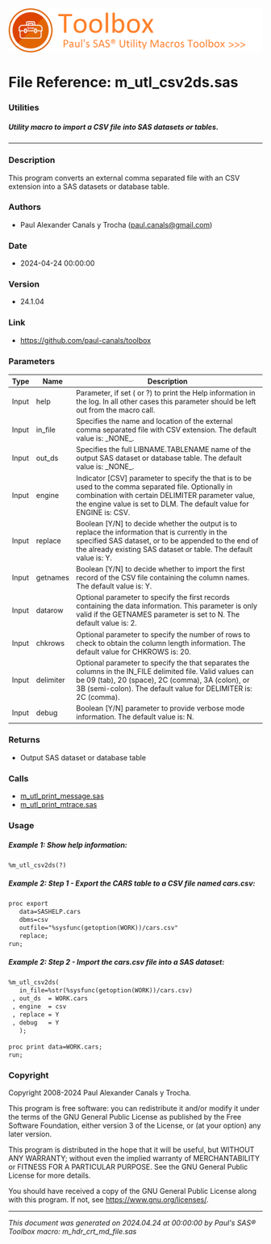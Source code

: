 [![../../misc/images/doc_header.png](../../misc/images/doc_header.png)](#)
# 
# File Reference: m_utl_csv2ds.sas

### Utilities

##### Utility macro to import a CSV file into SAS datasets or tables.

***

### Description
This program converts an external comma separated file with an CSV extension into a SAS datasets or database table.



### Authors
* Paul Alexander Canals y Trocha (paul.canals@gmail.com)

### Date
* 2024-04-24 00:00:00

### Version
* 24.1.04

### Link
* https://github.com/paul-canals/toolbox

### Parameters
| Type | Name | Description |
| ---- | ---- | ----------- |
| Input | help | Parameter, if set ( or ?) to print the Help information in the log. In all other cases this parameter should be left out from the macro call. |
| Input | in_file | Specifies the name and location of the external comma separated file with CSV extension. The default value is: \_NONE\_. |
| Input | out_ds | Specifies the full LIBNAME.TABLENAME name of the output SAS dataset or database table. The default value is: \_NONE\_. |
| Input | engine | Indicator [CSV] parameter to specify the that is to be used to the comma separated file. Optionally in combination with certain DELIMITER parameter value, the engine value is set to DLM. The default value for ENGINE is: CSV. |
| Input | replace | Boolean [Y/N] to decide whether the output is to replace the information that is currently in the specified SAS dataset, or to be appended to the end of the already existing SAS dataset or table. The default value is: Y. |
| Input | getnames | Boolean [Y/N] to decide whether to import the first record of the CSV file containing the column names. The default value is: Y. |
| Input | datarow | Optional parameter to specify the first records containing the data information. This parameter is only valid if the GETNAMES parameter is set to N. The default value is: 2. |
| Input | chkrows | Optional parameter to specify the number of rows to check to obtain the column length information. The default value for CHKROWS is: 20. |
| Input | delimiter | Optional parameter to specify the that separates the columns in the IN_FILE delimited file. Valid values can be 09 (tab), 20 (space), 2C (comma), 3A (colon), or 3B (semi-colon). The default value for DELIMITER is: 2C (comma). |
| Input | debug | Boolean [Y/N] parameter to provide verbose mode information. The default value is: N. |

### Returns
* Output SAS dataset or database table

### Calls
* [m_utl_print_message.sas](m_utl_print_message.md)
* [m_utl_print_mtrace.sas](m_utl_print_mtrace.md)

### Usage

##### Example 1: Show help information:
```sas
%m_utl_csv2ds(?)
```

##### Example 2: Step 1 - Export the CARS table to a CSV file named cars.csv:
```sas
proc export
   data=SASHELP.cars
   dbms=csv
   outfile="%sysfunc(getoption(WORK))/cars.csv"
   replace;
run;
```

##### Example 2: Step 2 - Import the cars.csv file into a SAS dataset:
```sas
%m_utl_csv2ds(
   in_file=%str(%sysfunc(getoption(WORK))/cars.csv)
 , out_ds  = WORK.cars
 , engine  = csv
 , replace = Y
 , debug   = Y
   );

proc print data=WORK.cars;
run;
```

### Copyright
Copyright 2008-2024 Paul Alexander Canals y Trocha. 
 
This program is free software: you can redistribute it and/or modify 
it under the terms of the GNU General Public License as published by 
the Free Software Foundation, either version 3 of the License, or 
(at your option) any later version. 
 
This program is distributed in the hope that it will be useful, 
but WITHOUT ANY WARRANTY; without even the implied warranty of 
MERCHANTABILITY or FITNESS FOR A PARTICULAR PURPOSE. See the 
GNU General Public License for more details. 
 
You should have received a copy of the GNU General Public License 
along with this program. If not, see <https://www.gnu.org/licenses/>. 


***
*This document was generated on 2024.04.24 at 00:00:00 by Paul's SAS&reg; Toolbox macro: m_hdr_crt_md_file.sas*
